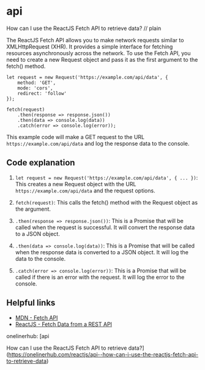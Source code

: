 # api

How can I use the ReactJS Fetch API to retrieve data?
// plain

The ReactJS Fetch API allows you to make network requests similar to XMLHttpRequest (XHR). It provides a simple interface for fetching resources asynchronously across the network. To use the Fetch API, you need to create a new Request object and pass it as the first argument to the fetch() method.

```
let request = new Request('https://example.com/api/data', {
    method: 'GET',
    mode: 'cors',
    redirect: 'follow'
});

fetch(request)
    .then(response => response.json())
    .then(data => console.log(data))
    .catch(error => console.log(error));
```

This example code will make a GET request to the URL `https://example.com/api/data` and log the response data to the console.

## Code explanation


1. `let request = new Request('https://example.com/api/data', { ... })`: This creates a new Request object with the URL `https://example.com/api/data` and the request options.

2. `fetch(request)`: This calls the fetch() method with the Request object as the argument.

3. `.then(response => response.json())`: This is a Promise that will be called when the request is successful. It will convert the response data to a JSON object.

4. `.then(data => console.log(data))`: This is a Promise that will be called when the response data is converted to a JSON object. It will log the data to the console.

5. `.catch(error => console.log(error))`: This is a Promise that will be called if there is an error with the request. It will log the error to the console.

## Helpful links

- [MDN - Fetch API](https://developer.mozilla.org/en-US/docs/Web/API/Fetch_API)
- [ReactJS - Fetch Data from a REST API](https://reactjs.org/docs/faq-ajax.html#how-can-i-fetch-data-from-an-api)

onelinerhub: [api

How can I use the ReactJS Fetch API to retrieve data?](https://onelinerhub.com/reactjs/api--how-can-i-use-the-reactjs-fetch-api-to-retrieve-data)